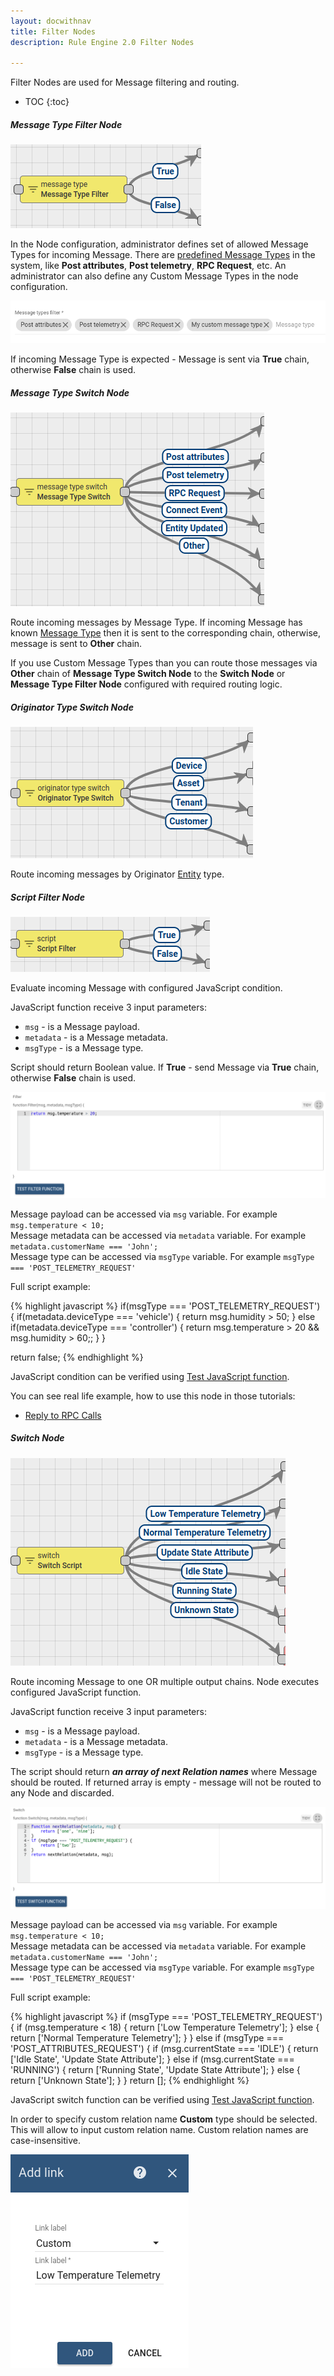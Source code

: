 ```yaml
---
layout: docwithnav
title: Filter Nodes
description: Rule Engine 2.0 Filter Nodes

---
```


Filter Nodes are used for Message filtering and routing.

* TOC
{:toc}

##### Message Type Filter Node

![image](/images/user-guide/rule-engine-2-0/nodes/filter-message-type.png)

In the Node configuration, administrator defines set of allowed Message Types for incoming Message. 
There are [predefined Message Types](/docs/user-guide/rule-engine-2-0/overview/#predefined-message-types) in the system, like **Post attributes**, **Post telemetry**, **RPC Request**, etc.
An administrator can also define any Custom Message Types in the node configuration.

![image](/images/user-guide/rule-engine-2-0/nodes/filter-message-type-config.png)

If incoming Message Type is expected - Message is sent via **True** chain, otherwise **False** chain is used.

##### Message Type Switch Node

![image](/images/user-guide/rule-engine-2-0/nodes/filter-message-type-switch.png)

Route incoming messages by Message Type. If incoming Message has known [Message Type](/docs/user-guide/rule-engine-2-0/overview/#predefined-message-types) then it is sent to the corresponding chain, 
otherwise, message is sent to **Other** chain.

If you use Custom Message Types than you can route those messages via **Other** chain of **Message Type Switch Node** 
to the **Switch Node** or **Message Type Filter Node** configured with required routing logic.

##### Originator Type Switch Node

![image](/images/user-guide/rule-engine-2-0/nodes/filter-originator-type-switch.png)

Route incoming messages by Originator [Entity](/docs/user-guide/entities-and-relations/) type. 

##### Script Filter Node

![image](/images/user-guide/rule-engine-2-0/nodes/filter-script.png)

Evaluate incoming Message with configured JavaScript condition. 

JavaScript function receive 3 input parameters: 

- <code>msg</code> - is a Message payload.
- <code>metadata</code> - is a Message metadata.
- <code>msgType</code> - is a Message type.

Script should return Boolean value.
If **True** - send Message via **True** chain, otherwise **False** chain is used.

![image](/images/user-guide/rule-engine-2-0/nodes/filter-script-config.png)
 
Message payload can be accessed via <code>msg</code> variable. For example <code>msg.temperature < 10;</code><br/> 
Message metadata can be accessed via <code>metadata</code> variable. For example <code>metadata.customerName === 'John';</code><br/> 
Message type can be accessed via <code>msgType</code> variable. For example <code>msgType === 'POST_TELEMETRY_REQUEST'</code><br/> 

Full script example:

{% highlight javascript %}
if(msgType === 'POST_TELEMETRY_REQUEST') {
    if(metadata.deviceType === 'vehicle') {
        return msg.humidity > 50;
    } else if(metadata.deviceType === 'controller') {
        return msg.temperature > 20 && msg.humidity > 60;;
    }
}

return false;
{% endhighlight %}

JavaScript condition can be verified using [Test JavaScript function](/docs/user-guide/rule-engine-2-0/overview/#test-javascript-functions).

You can see real life example, how to use this node in those tutorials:

- [Reply to RPC Calls](/docs/user-guide/rule-engine-2-0/tutorials/rpc-reply-tutorial/#add-filter-script-node)

##### Switch Node

![image](/images/user-guide/rule-engine-2-0/nodes/filter-switch.png)

Route incoming Message to one OR multiple output chains. Node executes configured JavaScript function.

JavaScript function receive 3 input parameters: 

- <code>msg</code> - is a Message payload.
- <code>metadata</code> - is a Message metadata.
- <code>msgType</code> - is a Message type.
 
The script should return **_an array of next Relation names_** where Message should be routed.
If returned array is empty - message will not be routed to any Node and discarded.

![image](/images/user-guide/rule-engine-2-0/nodes/filter-switch-config.png)

Message payload can be accessed via <code>msg</code> variable. For example <code>msg.temperature < 10;</code><br/> 
Message metadata can be accessed via <code>metadata</code> variable. For example <code>metadata.customerName === 'John';</code><br/> 
Message type can be accessed via <code>msgType</code> variable. For example <code>msgType === 'POST_TELEMETRY_REQUEST'</code><br/> 

Full script example:

{% highlight javascript %}
if (msgType === 'POST_TELEMETRY_REQUEST') {
    if (msg.temperature < 18) {
        return ['Low Temperature Telemetry'];
    } else {
        return ['Normal Temperature Telemetry'];
    }
} else if (msgType === 'POST_ATTRIBUTES_REQUEST') {
    if (msg.currentState === 'IDLE') {
        return ['Idle State', 'Update State Attribute'];
    } else if (msg.currentState === 'RUNNING') {
        return ['Running State', 'Update State Attribute'];
    } else {
        return ['Unknown State'];
    }
}
return [];
{% endhighlight %}

JavaScript switch function can be verified using [Test JavaScript function](/docs/user-guide/rule-engine-2-0/overview/#test-javascript-functions).

In order to specify custom relation name **Custom** type should be selected. This will allow to input custom relation name.
Custom relation names are case-insensitive.

![image](/images/user-guide/rule-engine-2-0/nodes/filter-switch-custom-relation.png)
